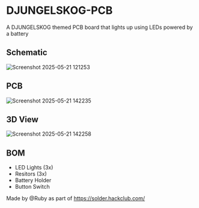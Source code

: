 # DJUNGELSKOG-PCB
A DJUNGELSKOG themed PCB board that lights up using LEDs powered by a battery

## Schematic 
![Screenshot 2025-05-21 121253](https://github.com/user-attachments/assets/7a9344e0-bc3f-434e-a1b3-0a01d11dccc4)

## PCB 
![Screenshot 2025-05-21 142235](https://github.com/user-attachments/assets/b6b2408f-ad00-4363-be11-666a3bd78fec)

## 3D View 
![Screenshot 2025-05-21 142258](https://github.com/user-attachments/assets/8d10c675-f1ac-4563-8391-41cb3eb79378)


## BOM 
- LED Lights (3x) 
- Resitors (3x)
- Battery Holder
- Button Switch

Made by @Ruby as part of https://solder.hackclub.com/ 
